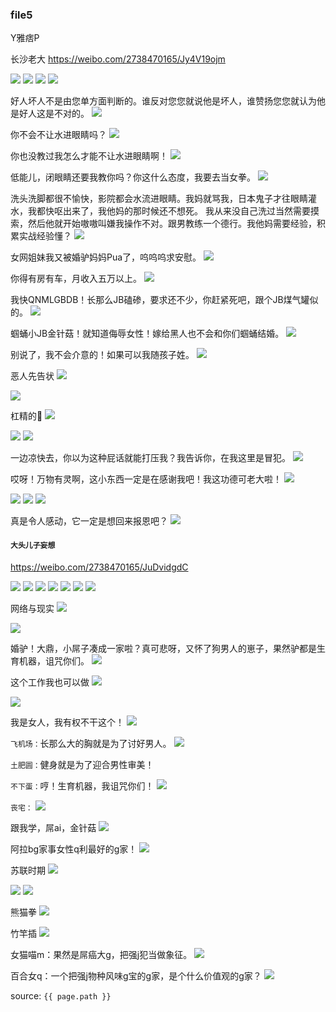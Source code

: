 ### file5
Y雅痞P
<img src="">

长沙老大
https://weibo.com/2738470165/Jy4V19ojm

<img src="https://wx4.sinaimg.cn/mw1024/a339bd15ly1gjl75axkepj21jm1vbwss.jpg">

<img src="https://wx2.sinaimg.cn/mw1024/a339bd15ly1gjl75a0kf4j21jm1vb14g.jpg">

<img src="https://wx1.sinaimg.cn/mw1024/a339bd15ly1gjl75b982cj21jm1vbwuw.jpg">

<img src="https://wx3.sinaimg.cn/mw1024/a339bd15ly1gjl7g4zz5hj21jm1vb4qp.jpg">

好人坏人不是由您单方面判断的。谁反对您您就说他是坏人，谁赞扬您您就认为他是好人这是不对的。
<img src="https://wx4.sinaimg.cn/mw690/a339bd15ly1gl60mvce1hj20un11iqjs.jpg">

你不会不让水进眼睛吗？
<img src="https://wx3.sinaimg.cn/mw1024/a339bd15ly1gl4v1pz0laj21kw1kwqhs.jpg">

你也没教过我怎么才能不让水进眼睛啊！
<img src="https://wx4.sinaimg.cn/mw1024/a339bd15ly1gl4v1p37ddj21kw1kwgwr.jpg">

低能儿，闭眼睛还要我教你吗？你这什么态度，我要去当女拳。
<img src="https://wx4.sinaimg.cn/mw1024/a339bd15ly1gl4v1osqm1j21kw1kwna8.jpg">

洗头洗脚都很不愉快，影院都会水流进眼睛。我妈就骂我，日本鬼子才往眼睛灌水，我都快呕出来了，我他妈的那时候还不想死。
我从来没自己洗过当然需要摸索，然后他就开始嗷嗷叫嫌我操作不对。跟男教练一个德行。我他妈需要经验，积累实战经验懂？
<img src="https://wx1.sinaimg.cn/mw1024/a339bd15ly1gl4vcdgwjsj20qt1a2dy7.jpg">

女网姐妹我又被婚驴妈妈Pua了，呜呜呜求安慰。
<img src="https://wx1.sinaimg.cn/mw1024/a339bd15ly1gl4v9worj3j21gn1kw7fl.jpg">

你得有房有车，月收入五万以上。
<img src="https://wx1.sinaimg.cn/mw690/a339bd15ly1gktc9jvnvjj21d11lu7ht.jpg">

我快QNMLGBDB！长那么JB磕碜，要求还不少，你赶紧死吧，跟个JB煤气罐似的。
<img src="https://wx2.sinaimg.cn/mw690/a339bd15ly1gktc9k8fnij21d11luqg6.jpg">

蝈蛹小JB金针菇！就知道侮辱女性！嫁给黑人也不会和你们蝈蛹结婚。
<img src="https://wx1.sinaimg.cn/mw690/a339bd15ly1gktc9jh0tlj21d11lugz3.jpg">

别说了，我不会介意的！如果可以我随孩子姓。
<img src="https://wx1.sinaimg.cn/mw690/a339bd15ly1gktc9knme3j21d11ludug.jpg">

恶人先告状
<img src="https://wx2.sinaimg.cn/mw690/a339bd15ly1gkwpt5bpmpj210f15u79v.jpg">

<img src="https://wx4.sinaimg.cn/mw690/a339bd15ly1gkwpt4ypxvj20ui109gp2.jpg">

杠精的🧠
<img src="https://wx2.sinaimg.cn/mw690/a339bd15ly1gl1d9jk9suj20uj0uidlz.jpg">

<img src="https://wx4.sinaimg.cn/mw690/a339bd15ly1gl1d9kl3uej20uj0uin3b.jpg">

<img src="https://wx3.sinaimg.cn/mw690/a339bd15ly1gl1d9l6a0cj20uj0uin1q.jpg">

一边凉快去，你以为这种屁话就能打压我？我告诉你，在我这里是冒犯。
<img src="https://wx4.sinaimg.cn/mw690/a339bd15ly1gl4ksw03ruj20hs12iacv.jpg">

哎呀！万物有灵啊，这小东西一定是在感谢我吧！我这功德可老大啦！
<img src="https://wx4.sinaimg.cn/mw690/a339bd15ly1gkccwave8vj21i72ap4ef.jpg">

<img src="https://wx2.sinaimg.cn/mw690/a339bd15ly1gkccw77fgoj21i72ap486.jpg">

<img src="https://wx3.sinaimg.cn/mw690/a339bd15ly1gkccwc7lxsj22261pwgtp.jpg">

<img src="https://wx1.sinaimg.cn/mw690/a339bd15ly1gkccwciexwj22261pwgv9.jpg">

真是令人感动，它一定是想回来报恩吧？
<img src="https://wx2.sinaimg.cn/mw690/a339bd15ly1gkccwcvmhtj21pw226k64.jpg">

#### `大头儿子妄想`
https://weibo.com/2738470165/JuDvidgdC

<img src="https://wx2.sinaimg.cn/mw690/a339bd15ly1gkuksd6tavj21d11lu0ys.jpg">

<img src="https://wx4.sinaimg.cn/mw690/a339bd15ly1gkuksqc88ej20p30zbguu.jpg">

<img src="https://wx3.sinaimg.cn/mw690/a339bd15ly1gkukse907rj21d11lun5l.jpg">

<img src="https://wx1.sinaimg.cn/mw690/a339bd15ly1gkukscc1f1j21d11luqbo.jpg">

<img src="https://wx3.sinaimg.cn/mw690/a339bd15ly1gkukselvtnj21d11lu455.jpg">

<img src="https://wx4.sinaimg.cn/mw690/a339bd15ly1gkul3h8oh0j21d11luk0d.jpg">

<img src="https://wx2.sinaimg.cn/mw690/a339bd15ly1gkuksfhpqnj21d11luq7t.jpg">

网络与现实
<img src="https://wx3.sinaimg.cn/mw690/a339bd15ly1gkzh1cw3w7j20uj0ui43a.jpg">

<img src="https://wx4.sinaimg.cn/mw690/a339bd15ly1gkzh1cjverj20uj0uijw3.jpg">

婚驴！大鼎，小屌子凑成一家啦？真可悲呀，又怀了狗男人的崽子，果然驴都是生育机器，诅咒你们。
<img src="https://wx1.sinaimg.cn/mw690/a339bd15ly1gl3udhxc6fj21kw1kwqfy.jpg">

这个工作我也可以做
<img src="https://wx1.sinaimg.cn/large/a339bd15ly1g37yrznkl5j20u016ego8.jpg">

<img src="https://wx3.sinaimg.cn/large/a339bd15ly1g37ys02clpj20u016emyi.jpg">

我是女人，我有权不干这个！
<img src="https://wx1.sinaimg.cn/large/a339bd15ly1g37ys0gjaej20u0140mzh.jpg">

`飞机场：`长那么大的胸就是为了讨好男人。
<img src="https://wx4.sinaimg.cn/large/a339bd15ly1g37ys2wpdgj216g0u00uz.jpg">

`土肥圆：`健身就是为了迎合男性审美！
<img src="">

`不下蛋：`哼！生育机器，我诅咒你们！
<img src="https://wx2.sinaimg.cn/large/a339bd15ly1g37ys3wewpj216f0u0mz7.jpg">

`丧宅：`
<img src="https://wx4.sinaimg.cn/large/a339bd15ly1g37ys4hdrcj20u01hegow.jpg">

跟我学，屌ai，金针菇
<img src="https://wx4.sinaimg.cn/large/a339bd15ly1g37ys98dlyj20u016edhn.jpg">

阿拉bg家事女性q利最好的g家！
<img src="https://wx1.sinaimg.cn/large/a339bd15ly1g37ysa1kmyj20u016fae7.jpg">

苏联时期
<img src="https://wx1.sinaimg.cn/large/a339bd15ly1g37ysbcn9sj20u016fdhw.jpg">

<img src="https://wx4.sinaimg.cn/large/a339bd15ly1g37yscc5twj20u016ftc0.jpg">

<img src="https://wx1.sinaimg.cn/large/a339bd15ly1g37yscr5mej20u016fmxr.jpg">

熊猫拳
<img src="https://wx3.sinaimg.cn/large/a339bd15ly1g37ysdv9k0j20u016fab5.jpg">

竹竿插
<img src="https://wx2.sinaimg.cn/large/a339bd15ly1g37ysectn5j20u016fwhp.jpg">

女猫喵m：果然是屌癌大g，把强j犯当做象征。
<img src="https://wx4.sinaimg.cn/large/a339bd15ly1ghzonwjawwj20ku194q5s.jpg">

百合女q：一个把强j物种风味g宝的g家，是个什么价值观的g家？
<img src="https://wx2.sinaimg.cn/large/a339bd15ly1ghysameh1cj20hs0zk42f.jpg">

source: `{{ page.path }}`
